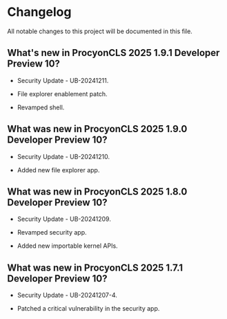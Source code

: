 # Changelog

All notable changes to this project will be documented in this file.

## What's new in ProcyonCLS 2025 1.9.1 Developer Preview 10?

* Security Update - UB-20241211.

* File explorer enablement patch.

* Revamped shell.

## What was new in ProcyonCLS 2025 1.9.0 Developer Preview 10?

* Security Update - UB-20241210.

* Added new file explorer app.

## What was new in ProcyonCLS 2025 1.8.0 Developer Preview 10?

* Security Update - UB-20241209.

* Revamped security app.

* Added new importable kernel APIs.

## What was new in ProcyonCLS 2025 1.7.1 Developer Preview 10?

* Security Update - UB-20241207-4.

* Patched a critical vulnerability in the security app.